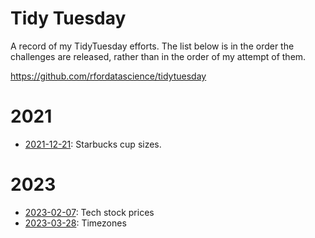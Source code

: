# Tidy Tuesday

A record of my TidyTuesday efforts. The list below is in the order the challenges are released, rather than in the order of my attempt of them. 

https://github.com/rfordatascience/tidytuesday


# 2021

-   [2021-12-21](https://github.com/dplloyd/tidytuesday/tree/main/2021/2021-12-21): Starbucks cup sizes.

# 2023

- [2023-02-07](https://github.com/dplloyd/tidytuesday/tree/main/2023/2023-02-07): Tech stock prices
- [2023-03-28](https://github.com/dplloyd/tidytuesday/tree/main/2023/2023-03-28): Timezones
